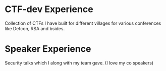 # CTF-dev Experience
Collection of CTFs I have built for different villages for various conferences like Defcon, RSA and bsides.

# Speaker Experience 
Security talks which I along with my team gave. (I love my co speakers)
